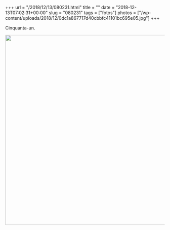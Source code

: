 +++
url = "/2018/12/13/080231.html"
title = ""
date = "2018-12-13T07:02:31+00:00"
slug = "080231"
tags = ["fotos"]
photos = ["/wp-content/uploads/2018/12/0dc1a867717d40cbbfc41101bc695e05.jpg"]
+++

Cinquanta-un.

<img src="/wp-content/uploads/2018/12/0dc1a867717d40cbbfc41101bc695e05.jpg" width="600" height="600" alt="" />
